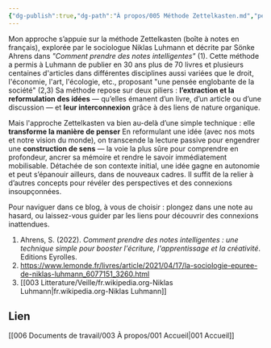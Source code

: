 ```yaml
---
{"dg-publish":true,"dg-path":"À propos/005 Méthode Zettelkasten.md","permalink":"/a-propos/005-methode-zettelkasten/","dgPassFrontmatter":true}
---
```


Mon approche s’appuie sur la méthode Zettelkasten (boîte à notes en français), explorée par le sociologue Niklas Luhmann et décrite par Sönke Ahrens dans _"Comment prendre des notes intelligentes"_ (1). 
Cette méthode a permis à Luhmann de publier en 30 ans plus de 70 livres et plusieurs centaines d'articles dans différentes disciplines aussi variées que le droit, l'économie, l'art, l'écologie, etc., proposant "une pensée englobante de la société" (2,3)
Sa méthode repose sur deux piliers : **l’extraction et la reformulation des idées** — qu’elles émanent d’un livre, d’un article ou d’une discussion — et **leur interconnexion** grâce à des liens de nature organique.

Mais l'approche Zettelkasten va bien au-delà d’une simple technique : elle **transforme la manière de penser**
En reformulant une idée (avec nos mots et notre vision du monde), on transcende la lecture passive pour engendrer une **construction de sens** — la voie la plus sûre pour comprendre en profondeur, ancrer sa mémoire et rendre le savoir immédiatement mobilisable. 
Détachée de son contexte initial, une idée gagne en autonomie et peut s’épanouir ailleurs, dans de nouveaux cadres. Il suffit de la relier à d’autres concepts pour révéler des perspectives et des connexions insoupçonnées.

Pour naviguer dans ce blog, à vous de choisir : plongez dans une note au hasard, ou laissez-vous guider par les liens pour découvrir des connexions inattendues.

1. Ahrens, S. (2022). _Comment prendre des notes intelligentes : une technique simple pour booster l'écriture, l'apprentissage et la créativité_. Editions Eyrolles.
2. https://www.lemonde.fr/livres/article/2021/04/17/la-sociologie-epuree-de-niklas-luhmann_6077151_3260.html
3. [[003 Litterature/Veille/fr.wikipedia.org-Niklas Luhmann\|fr.wikipedia.org-Niklas Luhmann]]

## Lien
[[006 Documents de travail/003 À propos/001 Accueil\|001 Accueil]]